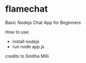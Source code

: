 flamechat
=========

Basic Nodejs Chat App for Beginners


How to use:
  - install nodejs
  - run node app.js

credits to Smitha Milli
